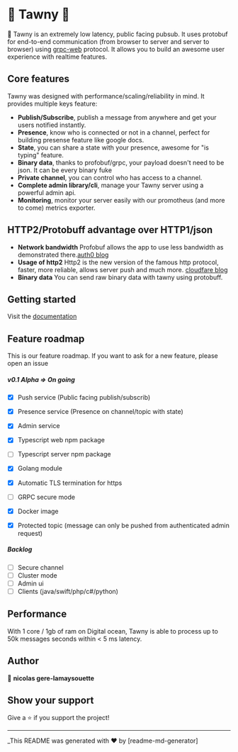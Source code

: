 
# 🦉 Tawny  🦉
  
🚀 Tawny is an extremely low latency, public facing pubsub. It uses protobuf for end-to-end communication (from browser to server and server to browser) using [grpc-web](https://github.com/grpc/grpc-web) protocol. 
It allows you to build an awesome user experience with realtime features.
  
## Core features  
Tawny was designed with performance/scaling/reliability in mind. It provides multiple keys feature:
- **Publish/Subscribe**, publish a message from anywhere and get your users notified instantly. 
- **Presence**,  know who is connected or not in a channel, perfect for building presense feature like google docs. 
- **State**, you can share a state with your presence, awesome for "is typing" feature.  
- **Binary data**, thanks to profobuf/grpc, your payload doesn't need to be json. It can be every binary fuke
- **Private channel**, you can control who has access to a channel.  
- **Complete admin library/cli**, manage your Tawny server using a powerful admin api.  
- **Monitoring**, monitor your server easily with our promotheus (and more to come)  metrics exporter.  

## HTTP2/Protobuff advantage over HTTP1/json
- **Network bandwidth** Profobuf allows the app to use less bandwidth as demonstrated there.[auth0 blog](https://auth0.com/blog/beating-json-performance-with-protobuf/)
- **Usage of http2** Http2 is the new version of the famous http protocol, faster, more reliable, allows server push and much more. [cloudfare blog](https://www.cloudflare.com/learning/performance/http2-vs-http1.1/)
- **Binary data** You can send raw binary data with tawny using protobuff. 

## Getting started  
Visit the [documentation](docs)
## Feature roadmap  
  
This is our feature roadmap. If you want to ask for a new feature, please open an issue  
  
##### v0.1 Alpha => On going  
- [x] Push service (Public facing publish/subscrib)
- [x] Presence  service (Presence on channel/topic with state)
- [X] Admin service
- [x] Typescript web npm package
- [ ] Typescript server npm package
- [x] Golang module
- [x] Automatic TLS termination for https
- [ ] GRPC secure mode
- [x] Docker image
- [x] Protected topic (message can only be pushed from authenticated admin request)

  
##### Backlog

- [ ] Secure channel  
- [ ] Cluster mode
- [ ] Admin ui   
- [ ] Clients (java/swift/php/c#/python)
  
## Performance
With 1 core / 1gb of ram on Digital ocean,  Tawny is able to process up to 50k messages seconds within < 5 ms latency.
  
## Author  
  
👤 **nicolas gere-lamaysouette**  
  
  
## Show your support  
  
Give a ⭐️ if you support the project!  
  
***  
_This README was generated with ❤️ by [readme-md-generator]
